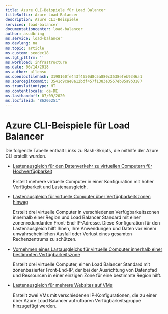 ```yaml
---
title: Azure CLI-Beispiele für Load Balancer
titleSuffix: Azure Load Balancer
description: Azure CLI-Beispiele
services: load-balancer
documentationcenter: load-balancer
author: asudbring
ms.service: load-balancer
ms.devlang: na
ms.topic: article
ms.custom: seodec18
ms.tgt_pltfrm: ''
ms.workload: infrastructure
ms.date: 06/14/2018
ms.author: allensu
ms.openlocfilehash: 3198160fe443f4650d8c5a880c3538efeb9346a1
ms.sourcegitcommit: 3541c9cae8a12bdf457f1383e3557eb85a9b3187
ms.translationtype: HT
ms.contentlocale: de-DE
ms.lasthandoff: 07/09/2020
ms.locfileid: "86205251"
---
```

# <a name="azure-cli-samples-for-load-balancer"></a>Azure CLI-Beispiele für Load Balancer

Die folgende Tabelle enthält Links zu Bash-Skripts, die mithilfe der Azure CLI erstellt wurden.

* [Lastenausgleich für den Datenverkehr zu virtuellen Computern für Hochverfügbarkeit](./scripts/load-balancer-linux-cli-sample-nlb.md)

  Erstellt mehrere virtuelle Computer in einer Konfiguration mit hoher Verfügbarkeit und Lastenausgleich.

* [Lastenausgleich für virtuelle Computer über Verfügbarkeitszonen hinweg](./scripts/load-balancer-linux-cli-sample-zone-redundant-frontend.md)

  Erstellt drei virtuelle Computer in verschiedenen Verfügbarkeitszonen innerhalb einer Region und Load Balancer Standard mit einer zonenredundanten Front-End-IP-Adresse. Diese Konfiguration für den Lastenausgleich hilft Ihnen, Ihre Anwendungen und Daten vor einem unwahrscheinlichen Ausfall oder Verlust eines gesamten Rechenzentrums zu schützen.

* [Vornehmen eines Lastausgleichs für virtuelle Computer innerhalb einer bestimmten Verfügbarkeitszone](./scripts/load-balancer-linux-cli-sample-zonal-frontend.md)

  Erstellt drei virtuelle Computer, einen Load Balancer Standard mit zonenbasierter Front-End-IP, der bei der Ausrichtung von Datenpfad und Ressourcen in einer einzigen Zone für eine bestimmte Region hilft.

* [Lastenausgleich für mehrere Websites auf VMs](./scripts/load-balancer-linux-cli-load-balance-multiple-websites-vm.md)

  Erstellt zwei VMs mit verschiedenen IP-Konfigurationen, die zu einer über Azure Load Balancer aufrufbaren Verfügbarkeitsgruppe hinzugefügt werden.
